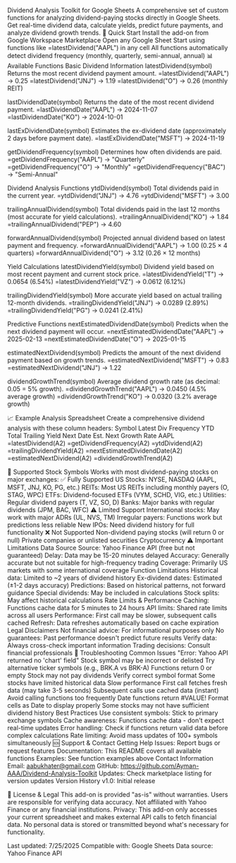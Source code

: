 Dividend Analysis Toolkit for Google Sheets
A comprehensive set of custom functions for analyzing dividend-paying stocks directly in Google Sheets. Get real-time dividend data, calculate yields, predict future payments, and analyze dividend growth trends.
🚀 Quick Start
Install the add-on from Google Workspace Marketplace
Open any Google Sheet
Start using functions like =latestDividend("AAPL") in any cell
All functions automatically detect dividend frequency (monthly, quarterly, semi-annual, annual)
📊 Available Functions
Basic Dividend Information
latestDividend(symbol)
Returns the most recent dividend payment amount.
=latestDividend("AAPL")     → 0.25
=latestDividend("JNJ")      → 1.19
=latestDividend("O")        → 0.26  (monthly REIT)

lastDividendDate(symbol)
Returns the date of the most recent dividend payment.
=lastDividendDate("AAPL")   → 2024-11-07
=lastDividendDate("KO")     → 2024-10-01

lastExDividendDate(symbol)
Estimates the ex-dividend date (approximately 2 days before payment date).
=lastExDividendDate("MSFT") → 2024-11-19

getDividendFrequency(symbol)
Determines how often dividends are paid.
=getDividendFrequency("AAPL")  → "Quarterly"
=getDividendFrequency("O")     → "Monthly"
=getDividendFrequency("BAC")   → "Semi-Annual"

Dividend Analysis Functions
ytdDividend(symbol)
Total dividends paid in the current year.
=ytdDividend("JNJ")         → 4.76
=ytdDividend("MSFT")        → 3.00

trailingAnnualDividend(symbol)
Total dividends paid in the last 12 months (most accurate for yield calculations).
=trailingAnnualDividend("KO")   → 1.84
=trailingAnnualDividend("PEP")  → 4.60

forwardAnnualDividend(symbol)
Projected annual dividend based on latest payment and frequency.
=forwardAnnualDividend("AAPL")  → 1.00  (0.25 × 4 quarters)
=forwardAnnualDividend("O")     → 3.12  (0.26 × 12 months)

Yield Calculations
latestDividendYield(symbol)
Dividend yield based on most recent payment and current stock price.
=latestDividendYield("T")       → 0.0654  (6.54%)
=latestDividendYield("VZ")      → 0.0612  (6.12%)

trailingDividendYield(symbol)
More accurate yield based on actual trailing 12-month dividends.
=trailingDividendYield("JNJ")   → 0.0289  (2.89%)
=trailingDividendYield("PG")    → 0.0241  (2.41%)

Predictive Functions
nextEstimatedDividendDate(symbol)
Predicts when the next dividend payment will occur.
=nextEstimatedDividendDate("AAPL")  → 2025-02-13
=nextEstimatedDividendDate("O")     → 2025-01-15

estimatedNextDividend(symbol)
Predicts the amount of the next dividend payment based on growth trends.
=estimatedNextDividend("MSFT")  → 0.83
=estimatedNextDividend("JNJ")   → 1.22

dividendGrowthTrend(symbol)
Average dividend growth rate (as decimal: 0.05 = 5% growth).
=dividendGrowthTrend("AAPL")    → 0.0450  (4.5% average growth)
=dividendGrowthTrend("KO")      → 0.0320  (3.2% average growth)

📈 Example Analysis Spreadsheet
Create a comprehensive dividend analysis with these column headers:
Symbol
Latest Div
Frequency
YTD Total
Trailing Yield
Next Date
Est. Next
Growth Rate
AAPL
=latestDividend(A2)
=getDividendFrequency(A2)
=ytdDividend(A2)
=trailingDividendYield(A2)
=nextEstimatedDividendDate(A2)
=estimatedNextDividend(A2)
=dividendGrowthTrend(A2)

🏢 Supported Stock Symbols
Works with most dividend-paying stocks on major exchanges:
✅ Fully Supported
US Stocks: NYSE, NASDAQ (AAPL, MSFT, JNJ, KO, PG, etc.)
REITs: Most US REITs including monthly payers (O, STAG, WPC)
ETFs: Dividend-focused ETFs (VYM, SCHD, VIG, etc.)
Utilities: Regular dividend payers (T, VZ, SO, D)
Banks: Major banks with regular dividends (JPM, BAC, WFC)
⚠️ Limited Support
International stocks: May work with major ADRs (UL, NVS, TM)
Irregular payers: Functions work but predictions less reliable
New IPOs: Need dividend history for full functionality
❌ Not Supported
Non-dividend paying stocks (will return 0 or null)
Private companies or unlisted securities
Cryptocurrency
⚠️ Important Limitations
Data Source
Source: Yahoo Finance API (free but not guaranteed)
Delay: Data may be 15-20 minutes delayed
Accuracy: Generally accurate but not suitable for high-frequency trading
Coverage: Primarily US markets with some international coverage
Function Limitations
Historical data: Limited to ~2 years of dividend history
Ex-dividend dates: Estimated (±1-2 days accuracy)
Predictions: Based on historical patterns, not forward guidance
Special dividends: May be included in calculations
Stock splits: May affect historical calculations
Rate Limits & Performance
Caching: Functions cache data for 5 minutes to 24 hours
API limits: Shared rate limits across all users
Performance: First call may be slower, subsequent calls cached
Refresh: Data refreshes automatically based on cache expiration
Legal Disclaimers
Not financial advice: For informational purposes only
No guarantees: Past performance doesn't predict future results
Verify data: Always cross-check important information
Trading decisions: Consult financial professionals
🔧 Troubleshooting
Common Issues
"Error: Yahoo API returned no 'chart' field"
Stock symbol may be incorrect or delisted
Try alternative ticker symbols (e.g., BRK.A vs BRK-A)
Functions return 0 or empty
Stock may not pay dividends
Verify correct symbol format
Some stocks have limited historical data
Slow performance
First call fetches fresh data (may take 3-5 seconds)
Subsequent calls use cached data (instant)
Avoid calling functions too frequently
Date functions return #VALUE!
Format cells as Date to display properly
Some stocks may not have sufficient dividend history
Best Practices
Use consistent symbols: Stick to primary exchange symbols
Cache awareness: Functions cache data - don't expect real-time updates
Error handling: Check if functions return valid data before complex calculations
Rate limiting: Avoid mass updates of 100+ symbols simultaneously
🆘 Support & Contact
Getting Help
Issues: Report bugs or request features
Documentation: This README covers all available functions
Examples: See function examples above
Contact Information
Email: aabukhater@gmail.com
GitHub: https://github.com/Ayman-AAA/Dividend-Analysis-Toolkit
Updates: Check marketplace listing for version updates
Version History
v1.0: Initial release

📄 License & Legal
This add-on is provided "as-is" without warranties. Users are responsible for verifying data accuracy. Not affiliated with Yahoo Finance or any financial institutions.
Privacy: This add-on only accesses your current spreadsheet and makes external API calls to fetch financial data. No personal data is stored or transmitted beyond what's necessary for functionality.

Last updated: 7/25/2025 Compatible with: Google Sheets Data source: Yahoo Finance API

